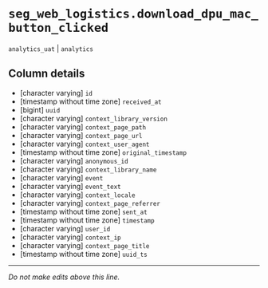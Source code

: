 # `seg_web_logistics.download_dpu_mac_button_clicked`
`analytics_uat` | `analytics`

## Column details
* [character varying] `id`
* [timestamp without time zone] `received_at`
* [bigint]    `uuid`
* [character varying] `context_library_version`
* [character varying] `context_page_path`
* [character varying] `context_page_url`
* [character varying] `context_user_agent`
* [timestamp without time zone] `original_timestamp`
* [character varying] `anonymous_id`
* [character varying] `context_library_name`
* [character varying] `event`
* [character varying] `event_text`
* [character varying] `context_locale`
* [character varying] `context_page_referrer`
* [timestamp without time zone] `sent_at`
* [timestamp without time zone] `timestamp`
* [character varying] `user_id`
* [character varying] `context_ip`
* [character varying] `context_page_title`
* [timestamp without time zone] `uuid_ts`

-------------------------------------------------------------------------------
*Do not make edits above this line.*
